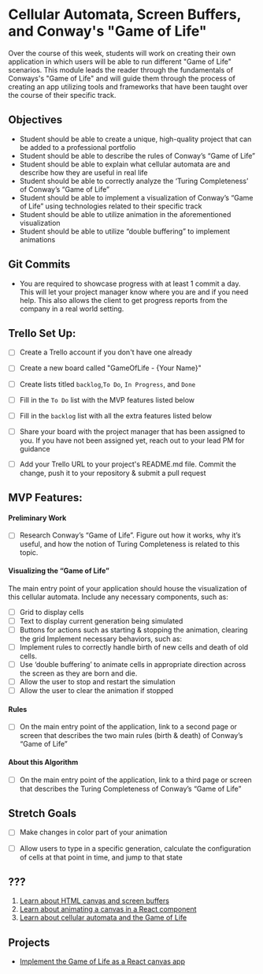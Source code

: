 # Cellular Automata, Screen Buffers, and Conway's "Game of Life"

Over the course of this week, students will work on creating their own application in which users will be able to run different "Game of Life" scenarios. This module leads the reader through the fundamentals of Conways's "Game of Life" and will guide them through the process of creating an app utilizing tools and frameworks that have been taught over the course of their specific track.


## Objectives
* Student should be able to create a unique, high-quality project that can be added to a professional portfolio
* Student should be able to describe the rules of Conway’s “Game of Life”
* Student should be able to explain what cellular automata are and describe how they are useful in real life
* Student should be able to correctly analyze the ‘Turing Completeness’ of Conway’s “Game of Life”
* Student should be able to implement a visualization of Conway’s “Game of Life” using technologies related to their specific track
* Student should be able to utilize animation in the aforementioned visualization
* Student should be able to utilize “double buffering” to implement animations


## Git Commits

- You are required to showcase progress with at least 1 commit a day.
  This will let your project manager know where you are and if you need
  help. This also allows the client to get progress reports from the
  company in a real world setting.


## Trello Set Up:

- [ ] Create a Trello account if you don't have one already
- [ ] Create a new board called "GameOfLife - {Your Name}"
- [ ] Create lists titled `backlog`,`To Do`, `In Progress`, and `Done`
- [ ] Fill in the `To Do` list with the MVP features listed below
- [ ] Fill in the `backlog` list with all the extra features listed below
- [ ] Share your board with the project manager that has been assigned to you. If you have not been assigned yet, reach out to your lead PM for guidance
- [ ] Add your Trello URL to your project's README.md file. Commit the change, push it to your repository & submit a pull request


## MVP Features:

#### Preliminary Work
- [ ] Research Conway’s “Game of Life”. Figure out how it works, why it’s useful, and how the notion of Turing Completeness is related to this topic.

#### Visualizing the “Game of Life”
The main entry point of your application should house the visualization of this cellular automata. Include any necessary components, such as:
- [ ] Grid to display cells
- [ ] Text to display current generation being simulated
- [ ] Buttons for actions such as starting & stopping the animation, clearing the grid
Implement necessary behaviors, such as:
- [ ] Implement rules to correctly handle birth of new cells and death of old cells.
- [ ] Use ‘double buffering’ to animate cells in appropriate direction across the screen as they are born and die.
- [ ] Allow the user to stop and restart the simulation
- [ ] Allow the user to clear the animation if stopped
#### Rules 
- [ ] On the main entry point of the application, link to a second page or screen that describes the two main rules (birth & death) of Conway’s “Game of Life”
#### About this Algorithm
- [ ]  On the main entry point of the application, link to a third page or screen that describes the Turing Completeness of Conway’s “Game of Life”


## Stretch Goals
- [ ] Make changes in color part of your animation
- [ ] Allow users to type in a specific generation, calculate the configuration of cells at that point in time, and jump to that state


## ???

1. [Learn about HTML canvas and screen buffers](objectives/canvas-buffers)
2. [Learn about animating a canvas in a React component](objectives/react-canvas-anim)
3. [Learn about cellular automata and the Game of Life](objectives/ca-life)


## Projects

* [Implement the Game of Life as a React canvas app](projects/life)
